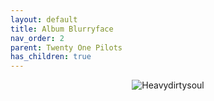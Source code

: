 ```yaml
---
layout: default
title: Album Blurryface  
nav_order: 2   
parent: Twenty One Pilots  
has_children: true 
---  
```


<p align="center">
<img alt="Heavydirtysoul" src="https://github.com/januarythirtyfirst/TranslateSongs/blob/main/img/coverHeavydirtysoul.jpg?raw=true"> 
</p>
